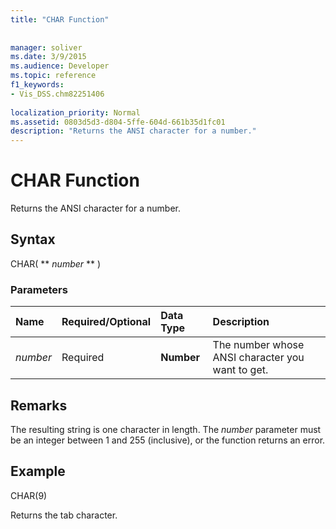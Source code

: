 ```yaml
---
title: "CHAR Function"
 
 
manager: soliver
ms.date: 3/9/2015
ms.audience: Developer
ms.topic: reference
f1_keywords:
- Vis_DSS.chm82251406
 
localization_priority: Normal
ms.assetid: 0803d5d3-d804-5ffe-604d-661b35d1fc01
description: "Returns the ANSI character for a number."
---
```


# CHAR Function

Returns the ANSI character for a number.
  
## Syntax

CHAR( ** *number* ** ) 
  
### Parameters

|**Name**|**Required/Optional**|**Data Type**|**Description**|
|:-----|:-----|:-----|:-----|
| _number_ <br/> |Required  <br/> |**Number** <br/> |The number whose ANSI character you want to get.  <br/> |
   
## Remarks

The resulting string is one character in length. The  _number_ parameter must be an integer between 1 and 255 (inclusive), or the function returns an error. 
  
## Example

CHAR(9) 
  
Returns the tab character. 
  

